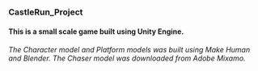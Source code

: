 ### CastleRun_Project

#### This is a small scale game built using Unity Engine.
    
######          The Character model and Platform models was built using Make Human and Blender. The Chaser model was downloaded from Adobe Mixamo.
